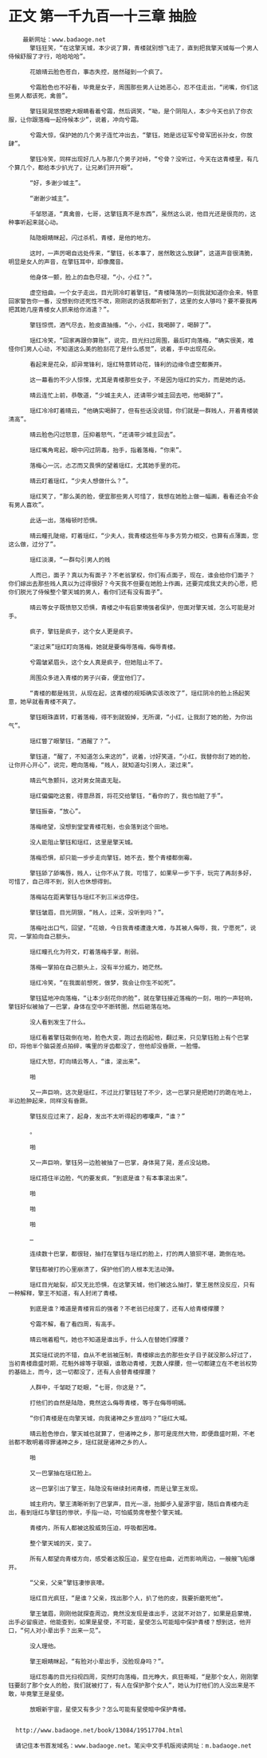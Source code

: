 # 正文 第一千九百一十三章 抽脸
        最新网址：www.badaoge.net
          擎钰狂笑，“在这擎天城，本少说了算，青楼就别想飞走了，直到把我擎天城每一个男人侍候舒服了才行，哈哈哈哈”。
      
          花娘晴云脸色苍白，事态失控，居然碰到一个疯了。
      
          兮霜脸色也不好看，毕竟是女子，周围那些男人让她恶心，忍不住走出，“闭嘴，你们这些男人都该死，禽兽”。
      
          擎钰晃晃悠悠瞪大眼睛看着兮霜，然后调笑，“呦，是个阴阳人，本少今天也扒了你衣服，让你跟落梅一起侍候本少”，说着，冲向兮霜。
      
          兮霜大惊，保护她的几个男子连忙冲出去，“擎钰，她是远征军兮骨军团长孙女，你放肆”。
      
          擎钰冷笑，同样出现好几人与那几个男子对峙，“兮骨？没听过，今天在这青楼里，有几个算几个，都给本少扒光了，让兄弟们开开眼”。
      
          “好，多谢少城主”。
      
          “谢谢少城主”。
      
          千邹怒道，“真禽兽，七哥，这擎钰真不是东西”，虽然这么说，他目光还是很亮的，这种事听起来就心动。
      
          陆隐眼睛眯起，闪过杀机，青楼，是他的地方。
      
          这时，一声厉喝自远处传来，“擎钰，长本事了，居然敢这么放肆”，这道声音很清脆，明显是女人的声音，在擎钰耳中，却像魔音。
      
          他身体一颤，脸上的血色尽褪，“小，小红？”。
      
          虚空扭曲，一个女子走出，目光阴冷盯着擎钰，“青楼降落的一刻我就知道你会来，特意回家警告你一番，没想到你还死性不改，刚刚说的话我都听到了，这里的女人够吗？要不要我再把其她几座青楼女人抓来给你消遣？”。
      
          擎钰惊慌，酒气尽去，脸皮直抽搐，“小，小红，我喝醉了，喝醉了”。
      
          瑶红冷笑，“回家再跟你算账”，说完，目光扫过周围，最后盯向落梅，“确实很美，难怪你们男人心动，不知道这么美的脸刮花了是什么感觉”，说着，手中出现花朵。
      
          看起来是花朵，却异常锋利，瑶红特意转动花，锋利的边缘令虚空都撕开。
      
          这一幕看的不少人惊悚，尤其是青楼那些女子，不是因为瑶红的实力，而是她的话。
      
          晴云连忙上前，恭敬道，“少城主夫人，还请带少城主回去吧，他喝醉了”。
      
          瑶红冷冷盯着晴云，“他确实喝醉了，但有些话没说错，你们就是一群贱人，开着青楼装清高”。
      
          晴云脸色闪过怒意，压抑着怒气，“还请带少城主回去”。
      
          瑶红嘴角弯起，眼中闪过阴毒，抬手，指着落梅，“你来”。
      
          落梅心一沉，忐忑而又畏惧的望着瑶红，尤其她手里的花。
      
          晴云盯着瑶红，“少夫人想做什么？”。
      
          瑶红笑了，“那么美的脸，便宜那些男人可惜了，我想在她脸上做一幅画，看看还会不会有男人喜欢”。
      
          此话一出，落梅顿时恐惧。
      
          晴云瞳孔陡缩，盯着瑶红，“少夫人，我青楼这些年与多方势力相交，也算有点薄面，您这么做，过分了”。
      
          瑶红淡漠，“一群勾引男人的贱
      
          人而已，面子？真以为有面子？不老翁掌权，你们有点面子，现在，谁会给你们面子？你们嫁出去那些贱人真以为过得很好？今天我不但要在她脸上作画，还要完成我丈夫的心愿，把你们脱光了侍候整个擎天城的男人，看你们还有没有面子”。
      
          晴云等女子既愤怒又恐惧，青楼之中有启蒙境强者保护，但面对擎天城，怎么可能是对手。
      
          疯子，擎钰是疯子，这个女人更是疯子。
      
          “滚过来”瑶红盯向落梅，她就是要侮辱落梅，侮辱青楼。
      
          兮霜皱紧眉头，这个女人真是疯子，但她阻止不了。
      
          周围众多进入青楼的男子兴奋，便宜他们了。
      
          “青楼的都是贱货，从现在起，这青楼的规矩确实该改改了”，瑶红阴冷的脸上扬起笑意，她早就看青楼不爽了。
      
          擎钰眼珠直转，盯着落梅，得不到就毁掉，无所谓，“小红，让我刮了她的脸，为你出气”。
      
          瑶红瞥了眼擎钰，“酒醒了？”。
      
          擎钰道，“醒了，不知道怎么来这的”，说着，讨好笑道，“小红，我替你刮了她的脸，让你开心开心”，说完，瞪向落梅，“贱人，就知道勾引男人，滚过来”。
      
          晴云气急颤抖，这对男女简直无耻。
      
          瑶红偏偏吃这套，得意昂首，将花交给擎钰，“看你的了，我也怕脏了手”。
      
          擎钰振奋，“放心”。
      
          落梅绝望，没想到堂堂青楼花魁，也会落到这个田地。
      
          没人能阻止擎钰和瑶红，这里是擎天城。
      
          落梅恐惧，却只能一步步走向擎钰，她不去，整个青楼都倒霉。
      
          擎钰舔了舔嘴唇，贱人，让你不从了我，可惜了，如果早一步下手，玩完了再刮多好，可惜了，自己得不到，别人也休想得到。
      
          落梅站在距离擎钰与瑶红不到三米远停住。
      
          擎钰皱眉，目光阴狠，“贱人，过来，没听到吗？”。
      
          落梅吐出口气，回望，“花娘，今日我青楼遭逢大难，与其被人侮辱，我，宁愿死”，说完，一掌拍向自己额头。
      
          瑶红瞳孔化为符文，盯着落梅手掌，削弱。
      
          落梅一掌拍在自己额头上，没有半分威力，她茫然。
      
          瑶红冷笑，“在我面前想死，做梦，我会让你生不如死”。
      
          擎钰猛地冲向落梅，“让本少刮花你的脸”，就在擎钰接近落梅的一刻，啪的一声轻响，擎钰好似被抽了一巴掌，身体在空中不断转圈，然后砸落在地。
      
          没人看到发生了什么。
      
          瑶红看着擎钰栽倒在地，脸色大变，跑过去抱起他，翻过来，只见擎钰脸上有个巴掌印，将他半个脑袋差点拍碎，嘴里的牙齿都没了，但他却没昏厥，一脸懵。
      
          瑶红大怒，盯向晴云等人，“谁，滚出来”。
      
          啪
      
          又一声巨响，这次是瑶红，不过比打擎钰轻了不少，这一巴掌只是把她打的跪在地上，半边脸肿起来，同样没有昏厥。
      
          擎钰反应过来了，起身，发出不太听得起的嘟囔声，“谁？”
      
          。
      
          啪
      
          又一声巨响，擎钰另一边脸被抽了一巴掌，身体晃了晃，差点没站稳。
      
          瑶红捂住半边脸，气的要发疯，“到底是谁？有本事滚出来”。
      
          啪
      
          啪
      
          啪
      
          …
      
          连续数十巴掌，都很轻，抽打在擎钰与瑶红的脸上，打的两人狼狈不堪，跪倒在地。
      
          擎钰都被打的心里崩溃了，保护他们的人根本无法动弹。
      
          瑶红目光眦裂，却又无比恐惧，在这擎天城，他们被这么抽打，擎王居然没反应，只有一种解释，擎王不知道，有人封闭了青楼。
      
          到底是谁？难道是青楼背后的强者？不老翁已经废了，还有人给青楼撑腰？
      
          兮霜不解，看了看四周，有高手。
      
          晴云喘着粗气，她也不知道是谁出手，什么人在替她们撑腰？
      
          其实瑶红说的不错，自从不老翁被压制，青楼嫁出去的那些女子日子就没那么好过了，当初青楼鼎盛时期，花魁外嫁等于联姻，谁敢动青楼，无数人撑腰，但一切都建立在不老翁权势的基础上，而今，这一切都没了，还有人会替青楼撑腰？
      
          人群中，千邹眨了眨眼，“七哥，你这是？”。
      
          打他们的自然是陆隐，竟然这么侮辱青楼，等于在侮辱明嫣。
      
          “你们青楼是在向擎天城，向我诸神之乡宣战吗？”瑶红大喊。
      
          晴云脸色惨白，擎天城也就算了，但诸神之乡，那可是庞然大物，即便鼎盛时期，不老翁都不敢明着得罪诸神之乡，瑶红就是诸神之乡的人。
      
          啪
      
          又一巴掌抽在瑶红脸上。
      
          这一巴掌引出了擎王，陆隐没有继续封闭青楼，而是让擎王发现。
      
          城主府内，擎王清晰听到了巴掌声，目光一凛，抬脚步入星源宇宙，随后自青楼内走出，看到瑶红与擎钰的惨状，手指一动，可怕威势席卷整个擎天城。
      
          青楼内，所有人都被这股威势压迫，呼吸都困难。
      
          整个擎天城的天，变了。
      
          所有人都望向青楼方向，感受着这股压迫，星空在扭曲，近而影响周边，一艘艘飞船爆开。
      
          “父亲，父亲”擎钰凄惨哀嚎。
      
          瑶红目光疯狂，“是谁？父亲，找出那个人，扒了他的皮，我要折磨死他”。
      
          擎王皱眉，刚刚他就探查周边，竟然没发现是谁出手，这就不对劲了，如果是启蒙境，出手必留痕迹，他能查到，如果是星使，不可能，星使怎么可能暗中保护青楼？想到这，他开口，“何人对小辈出手？出来一见”。
      
          没人理他。
      
          擎王眼睛眯起，“有脸对小辈出手，没脸现身吗？”。
      
          瑶红怨毒的目光扫视四周，突然盯向落梅，目光睁大，疯狂嘶喊，“是那个女人，刚刚擎钰要刮了那个女人的脸，我们就被打了，有人在保护那个女人”，她认为打他们的人没出来是不敢，毕竟擎王是星使。
      
          放眼新宇宙，星使又有多少？怎么可能有星使暗中保护青楼。
      
      
      http://www.badaoge.net/book/13084/19517704.html
      
      请记住本书首发域名：www.badaoge.net。笔尖中文手机版阅读网址：m.badaoge.net